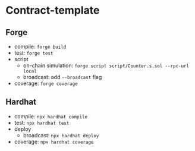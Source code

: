 # Contract-template

## Forge

- compile: `forge build`
- test: `forge test`
- script
  - on-chain simulation: `forge script script/Counter.s.sol --rpc-url local`
  - broadcast: add `--broadcast` flag
- coverage: `forge coverage`

## Hardhat

- compile: `npx hardhat compile`
- test: `npx hardhat test`
- deploy
  - broadcast: `npx hardhat deploy`
- coverage: `npx hardhat coverage`
